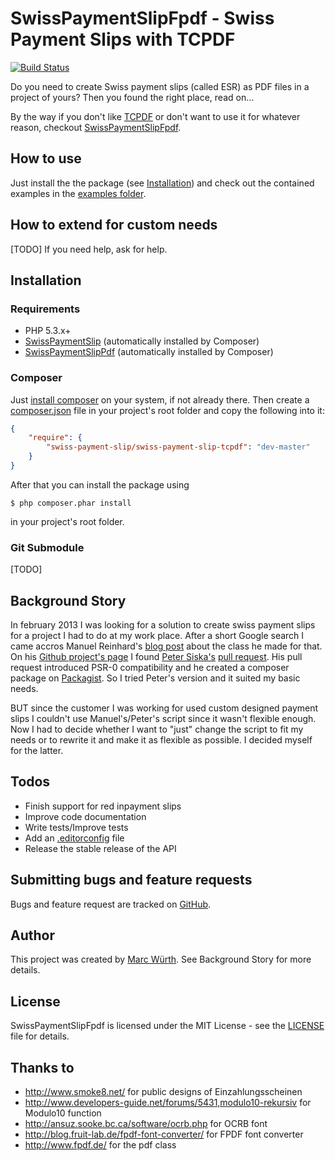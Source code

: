 SwissPaymentSlipFpdf - Swiss Payment Slips with TCPDF
=====================================================

[![Build Status](https://travis-ci.org/ravage84/SwissPaymentSlipTcpdf.png?branch=master)](https://travis-ci.org/ravage84/SwissPaymentSlipTcpdf)

Do you need to create Swiss payment slips (called ESR) as PDF files in a project of yours?
Then you found the right place, read on...

By the way if you don't like [TCPDF](http://www.tcpdf.org/) or don't want to use it for whatever reason, checkout [SwissPaymentSlipFpdf](https://github.com/ravage84/SwissPaymentSlipFpdf/).

How to use
----------

Just install the the package (see [Installation](https://github.com/ravage84/SwissPaymentSlipTcpdf#installation)) and check out the contained examples in the [examples folder](https://github.com/ravage84/SwissPaymentSlipTcpdf/tree/master/examples).

How to extend for custom needs
------------------------------

[TODO]
If you need help, ask for help.

Installation
------------

### Requirements

- PHP 5.3.x+
- [SwissPaymentSlip](https://github.com/ravage84/SwissPaymentSlip/) (automatically installed by Composer)
- [SwissPaymentSlipPdf](https://github.com/ravage84/SwissPaymentSlipPdf/) (automatically installed by Composer)

### Composer

Just [install composer](http://getcomposer.org/doc/00-intro.md#system-requirements) on your system, if not already there.
Then create a [composer.json](http://getcomposer.org/doc/04-schema.md) file in your project's root folder and copy the following into it:

```JSON
{
    "require": {
        "swiss-payment-slip/swiss-payment-slip-tcpdf": "dev-master"
    }
}
```

After that you can install the package using

    $ php composer.phar install

in your project's root folder.

### Git Submodule

[TODO]

Background Story
----------------

In february 2013 I was looking for a solution to create swiss payment slips for a project I had to do at my work place.
After a short Google search I came accros Manuel Reinhard's [blog post](http://sprain.ch/blog/downloads/class-esr-besr-einzahlungsschein-php/) about the class he made for that.
On his [Github project's page](https://github.com/sprain/class.Einzahlungsschein.php) I found [Peter Siska's](https://github.com/peschee) [pull request](https://github.com/sprain/class.Einzahlungsschein.php/pull/5).
His pull request introduced PSR-0 compatibility and he created a composer package on [Packagist](http://http://packagist.org/).
So I tried Peter's version and it suited my basic needs.

BUT since the customer I was working for used custom designed payment slips I couldn't use Manuel's/Peter's script since it wasn't flexible enough.
Now I had to decide whether I want to "just" change the script to fit my needs or to rewrite it and make it as flexible as possible.
I decided myself for the latter.

Todos
-----

- Finish support for red inpayment slips
- Improve code documentation
- Write tests/Improve tests
- Add an [.editorconfig](http://editorconfig.org/) file
- Release the stable release of the API

Submitting bugs and feature requests
------------------------------------

Bugs and feature request are tracked on [GitHub](https://github.com/ravage84/SwissPaymentSlipTcpdf/issues).

Author
------

This project was created by [Marc Würth](https://github.com/ravage84).
See Background Story for more details.

License
-------

SwissPaymentSlipFpdf is licensed under the MIT License - see the [LICENSE](https://github.com/ravage84/SwissPaymentSlipFpdf/blob/master/LICENSE) file for details.

Thanks to
---------

- <http://www.smoke8.net/> for public designs of Einzahlungsscheinen
- <http://www.developers-guide.net/forums/5431,modulo10-rekursiv> for Modulo10 function
- <http://ansuz.sooke.bc.ca/software/ocrb.php> for OCRB font
- <http://blog.fruit-lab.de/fpdf-font-converter/> for FPDF font converter
- <http://www.fpdf.de/> for the pdf class

